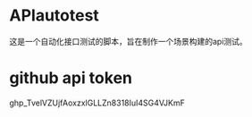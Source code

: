 # APIautotest
这是一个自动化接口测试的脚本，旨在制作一个场景构建的api测试。
# github api token
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
